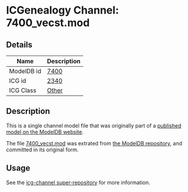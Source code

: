 # ICGenealogy Channel: 7400\_vecst.mod

## Details

Name | Description
---- | -----------
ModelDB id | [7400](http://senselab.med.yale.edu/ModelDB/ShowModel.cshtml?model=7400)
ICG id | [2340](http://icg.neurotheory.ox.ac.uk/channels/other/2340)
ICG Class | [Other](http://icg.neurotheory.ox.ac.uk/channels/other)

## Description

This is a single channel model file that was originally part of a [published model on the ModelDB website](http://senselab.med.yale.edu/mModelDB/ShowModel.cshtml?model=7400).

The file [7400\_vecst.mod](7400_vecst.mod) was extrated from [the ModelDB repository](http://senselab.med.yale.edu/ModelDB/ShowModel.cshtml?model=7400), and committed in its original form.

## Usage

See the [icg-channel super-repository](https://github.com/icgenealogy/icg-channels) for more information.
